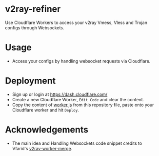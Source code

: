 # v2ray-refiner
Use Cloudflare Workers to access your v2ray Vmess, Vless and Trojan configs through Websockets.

# Usage
* Access your configs by handling websocket requests via Cloudflare.

# Deployment
* Sign up or login at https://dash.cloudflare.com/
* Create a new Cloudflare Worker, `Edit Code` and clear the content.
* Copy the content of [worker.js](./worker.js) from this repository file, paste onto your Cloudflare worker and hit `Deploy`.

# Acknowledgements
* The main idea and Handling Websockets code snippet credits to Vfarid's [v2ray-worker-merge](https://github.com/vfarid/v2ray-worker-merge/tree/main).
